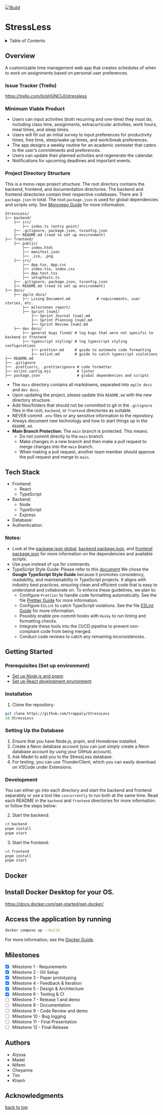 <a id="readme-top"></a>

[![Build](https://github.com/trappaly/StressLess/actions/workflows/action.yml/badge.svg)](https://github.com/trappaly/StressLess/actions/workflows/action.yml)


# StressLess

<details>
  <summary>Table of Contents</summary>
  <ol>
    <li>
      <a href="#overview">Overview</a>
      <ul>
        <li><a href="#issue-tracker">Issue Tracker</a></li>
        <li><a href="#minimum-viable-product">Minimum Viable Product</a></li>
        <li><a href="#project-directory-structure">Project Directory Structure</a></li>
      </ul>
    </li>
    <li><a href="#tech-stack">Tech Stack</a></li>
    <li>
      <a href="#getting-started">Getting Started</a>
      <ul>
        <li><a href="#prerequisites">Prerequisites</a></li>
        <li><a href="#installation">Installation</a></li>
      </ul>
    </li>
    <li><a href="#milestones">Milestones</a></li>
    <li><a href="#authors">Authors</a></li>
    <li><a href="#acknowledgments">Acknowledgments</a></li>
  </ol>
</details>

## Overview

A customizable time management web app that creates schedules of when to work on assignments based on personal user preferences.

### Issue Tracker (Trello)

https://trello.com/b/qHGNCIJI/stressless

### Minimum Viable Product

- Users can input activities (both recurring and one-time) they must do, including class time, assignments, extracurricular activities, work hours, meal times, and sleep times.
- Users will fill out an initial survey to input preferences for productivity times, free time, sleep/wake up times, and work/break preferences.
- The app designs a weekly routine for an academic semester that caters to the user’s commitments and preferences.
- Users can update their planned activities and regenerate the calendar.
- Notifications for upcoming deadlines and important events.

### Project Directory Structure

This is a mono-repo project structure. The root directory contains the backend, frontend, and documentation directories. The backend and frontend directories contain their respective codebases. There are 3 `package.json` in total. The root `package.json` is used for global dependencies and scripts only. See [Monorepo Guide](https://monorepo.guide/) for more information.

```
StressLess/
├── backend/
    ├── src/
        ├── index.ts (entry point)
    ├── .gitignore, package.json, tsconfig.json
    ├── README.md (read to set up environment)
├── frontend/
    ├── public/
        ├── index.html
        ├── manifest.json
        ├── .ico, .png
    ├── src/
        ├── App.tsx, App.css
        ├── index.tsx, index.css
        ├── App.test.tsx
        ├── setupTests.ts
    ├── .gitignore, package.json, tsconfig.json
    ├── README.md (read to set up environment)
├── docs/
    ├── agile docs/
        ├── Living Document.md            # requirements, user stories, etc.
        ├── milestones report/
        ├── Sprint [num]/
            ├── Sprint Journal [num].md
            ├── Sprint Planning [num].md
            ├── Sprint Review [num].md
    ├── dev docs/
        ├── general bugs fixed/ # log bugs that were not specific to backend or frontend
        ├── typescript styling/ # log typescript styling configurations
            ├── prettier.md     # guide to automate code formatting
            ├── eslint.md       # guide to catch typescript violations
├── README.md
├── .gitignore
├── .prettierrc, .prettierignore # code formatter
├── eslint.config.mjs            # linter
├── package.json                 # global dependencies and scripts
```

- The `docs` directory contains all markdowns, separated into `agile docs` and `dev docs`.
- Upon updating the project, please update this `README.md` with the new directory structure.
- Add files/folders that should not be committed to git in the `.gitignore` files in the root, `backend`, or `frontend` directories as suitable.
- NEVER commit `.env` files or any sensitive information to the repository.
- Always document new technology and how to start things up in the `README.md`.
- **Main Branch Protection**: The `main` branch is protected. This means:
  - Do not commit directly to the `main` branch.
  - Make changes in a new branch and then make a pull request to merge changes into the `main` branch.
  - When making a pull request, another team member should approve the pull request and merge to `main`.

## Tech Stack

- Frontend:
  - React
  - TypeScript
- Backend:
  - Node
  - TypeScript
  - Express
- Database:
- Authentication:
  
### Notes:
  - Look at the [package.json global](package.json), [backend package.json](backend/package.json), and [frontend package.json](frontend/package.json) for more information on the dependencies and available scripts.
  - Use `pnpm` instead of `npm` for commands.
  - TypeScript Style Guide: Please refer to this [document](https://google.github.io/styleguide/tsguide.html) We chose the **Google TypeScript Style Guide** because it promotes consistency, readability, and maintainability in TypeScript projects. It aligns with industry best practices, ensuring clean and efficient code that is easy to understand and collaborate on. To enforce these guidelines, we plan to:
    - Configure `Prettier` to handle code formatting automatically. See the file [Prettier Guide](docs/dev%20docs/typescript%20styling/prettier.md) for more information.
    - Configure `ESLint` to catch TypeScript violations. See the file [ESLint Guide](docs/dev%20docs/typescript%20styling/eslint.md) for more information.
    - Possibly enable pre-commit hooks with `Husky` to run linting and formatting checks.
    - Integrate these tools into the CI/CD pipeline to prevent non-compliant code from being merged.
    - Conduct code reviews to catch any remaining inconsistencies.

## Getting Started

### Prerequisites (Set up environment)

- [Set up Node.js and pnpm](https://pnpm.io/installation)
- [Set up React development environment](https://builtin.com/software-engineering-perspectives/create-react-app-typescript)

### Installation

1. Clone the repository:

```bash
git clone https://github.com/trappaly/StressLess
cd StressLess
```

### Setting Up the Database

1. Ensure that you have Node.js, pnpm, and Homebrew installed.
2. Create a Neon database account (you can just simply create a Neon database account by using your GitHub account).
3. Ask Madel to add you to the StressLess database.
4. For testing, you can use ThunderClient, which you can easily download on VSCode under Extensions.

### Development
You can either go into each directory and start the backend and frontend separately or use a tool like `concurrently` to run both at the same time.
Read each README in the `backend` and `frontend` directories for more information. or follow the steps below:

2. Start the backend:

```bash
cd backend
pnpm install
pnpm start
```

3. Start the frontend:

```bash
cd frontend
pnpm install
pnpm start
```

## Docker

## Install Docker Desktop for your OS.

https://docs.docker.com/get-started/get-docker/

## Access the application by running

```bash
docker compose up --build
```

For more information, see the [Docker Guide](docs/dev%20docs/docker-guide.md).

## Milestones

- [x] Milestone 1 - Requirements
- [x] Milestone 2 - Git Setup
- [x] Milestone 3 - Paper prototyping
- [x] Milestone 4 - Feedback & Iteration
- [x] Milestone 5 - Design & Architecture
- [x] Milestone 6 - Testing & CI
- [ ] Milestone 7 - Release 1 and demo
- [ ] Milestone 8 - Documentation
- [ ] Milestone 9 - Code Review and demo
- [ ] Milestone 10 - Bug logging
- [ ] Milestone 11 - Final Presentation
- [ ] Milestone 12 - Final Release

## Authors

- Alyssa
- Madel
- Nifemi
- Cheyanne
- Tim
- Khanh

## Acknowledgments

<a href="#readme-top">back to top</a>

